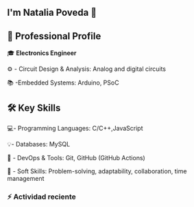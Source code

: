 ## I'm Natalia Poveda 👋

## 💼 **Professional Profile**

:mortar_board: **Electronics Engineer**

:gear: - Circuit Design & Analysis: Analog and digital circuits

:books: -Embedded Systems: Arduino, PSoC

## 🛠️ **Key Skills**

:computer:- Programming Languages: C/C++,JavaScript

:bulb:- Databases: MySQL 

:robot: - DevOps & Tools: Git, GitHub (GitHub Actions)

:memo: - Soft Skills:  Problem-solving, adaptability, collaboration, time management

### :zap: Actividad reciente
<!--RECENT_ACTIVITY:start-->
<!--RECENT_ACTIVITY:last_update-->
